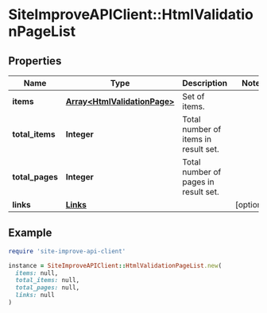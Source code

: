 # SiteImproveAPIClient::HtmlValidationPageList

## Properties

| Name | Type | Description | Notes |
| ---- | ---- | ----------- | ----- |
| **items** | [**Array&lt;HtmlValidationPage&gt;**](HtmlValidationPage.md) | Set of items. |  |
| **total_items** | **Integer** | Total number of items in result set. |  |
| **total_pages** | **Integer** | Total number of pages in result set. |  |
| **links** | [**Links**](Links.md) |  | [optional] |

## Example

```ruby
require 'site-improve-api-client'

instance = SiteImproveAPIClient::HtmlValidationPageList.new(
  items: null,
  total_items: null,
  total_pages: null,
  links: null
)
```

